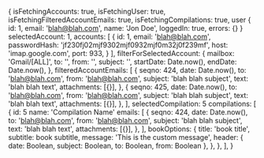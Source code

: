 {
  isFetchingAccounts: true,
  isFetchingUser: true,
  isFetchingFilteredAccountEmails: true,
  isFetchingCompilations: true,
  user {
    id: 1,
    email: 'blah@blah.com',
    name: 'Jon Doe',
    loggedIn: true,
    errors: {}
  }
  selectedAccount: 1,
  accounts: [
    {
      id: 1,
      email: 'blah@blah.com',
      passwordHash: 'jf230fj02mjf9302mjf0932mjf0m32j0f239mf',
      host: 'imap.google.com',
      port: 933,
    }
  ],
  filterForSelectedAccount: {
    mailbox: 'Gmail/[ALL]',
    to: '',
    from: '',
    subject: '',
    startDate: Date.now(),
    endDate: Date.now(),
  },
  filteredAccountEmails: [
    {
      seqno: 424,
      date: Date.now(),
      to: 'blah@blah.com',
      from: 'blah@blah.com',
      subject: 'blah blah subject',
      text: 'blah blah text',
      attachments: [{}],
    },
    {
      seqno: 425,
      date: Date.now(),
      to: 'blah@blah.com',
      from: 'blah@blah.com',
      subject: 'blah blah subject',
      text: 'blah blah text',
      attachments: [{}],
    },
  ],
  selectedCompilation: 5
  compilations: [
    {
      id: 5
      name: 'Compilation Name'
      emails: [
        {
          seqno: 424,
          date: Date.now(),
          to: 'blah@blah.com',
          from: 'blah@blah.com',
          subject: 'blah blah subject',
          text: 'blah blah text',
          attachments: [{}],
        },
      ],
      bookOptions: {
        title: 'book title',
        subtitle: book subtitle,
        message: 'This is the custom message',
        header: {
          date: Boolean,
          subject: Boolean,
          to: Boolean,
          from: Boolean
        },
      },
    },
  ],
}
